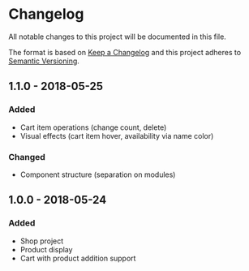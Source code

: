 # Changelog
All notable changes to this project will be documented in this file.

The format is based on [Keep a Changelog](http://keepachangelog.com/en/1.0.0/)
and this project adheres to [Semantic Versioning](http://semver.org/spec/v2.0.0.html).

## 1.1.0 - 2018-05-25
### Added
- Cart item operations (change count, delete)
- Visual effects (cart item hover, availability via name color)

### Changed
- Component structure (separation on modules)

## 1.0.0 - 2018-05-24
### Added
- Shop project
- Product display
- Cart with product addition support 